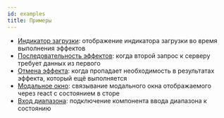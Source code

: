 ```yaml
---
id: examples
title: Примеры
---
```


- [Индикатор загрузки](https://share.effector.dev/fEsYTDxe): отображение индикатора загрузки во время выполнения эффектов
- [Последовательность эффектов](https://share.effector.dev/RYQ5z59Q): когда второй запрос к серверу требует данных из первого
- [Отмена эффекта](https://share.effector.dev/W4I0ghLt): когда пропадает необходимость в результатах эффекта, который ещё выполняется
- [Модальное окно](https://share.effector.dev/B2ShiBzm): связывание модального окна отображаемого через react с состоянием в сторе
- [Вход диапазона](https://share.effector.dev/oRB2iB8M): подключение компонента ввода диапазона к состоянию
